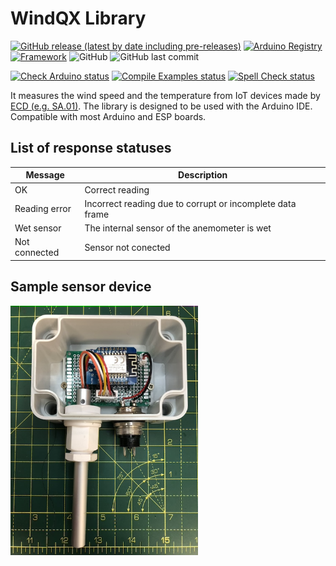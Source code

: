 # WindQX Library
[![GitHub release (latest by date including pre-releases)](https://img.shields.io/github/v/release/McOrts/WindQX_Library?include_prereleases)](https://github.com/McOrts/WindQX_Library/releases) [![Arduino Registry](https://www.ardu-badge.com/badge/WindQX_Library.svg)](https://www.arduinolibraries.info/libraries/WindQX_Library) [![Framework](https://img.shields.io/badge/Framework-Arduino-blue)](https://www.arduino.cc/) ![GitHub](https://img.shields.io/github/license/McOrts/WindQX_Library) ![GitHub last commit](https://img.shields.io/github/last-commit/McOrts/WindQX_Library)

[![Check Arduino status](https://github.com/arduino-libraries/WindQX_Library/actions/workflows/check-arduino.yml/badge.svg)](https://github.com/arduino-libraries/WindQX_Library/actions/workflows/check-arduino.yml)
[![Compile Examples status](https://github.com/arduino-libraries/WindQX_Library/actions/workflows/compile-examples.yml/badge.svg)](https://github.com/arduino-libraries/WindQX_Library/actions/workflows/compile-examples.yml)
[![Spell Check status](https://github.com/arduino-libraries/WindQX_Library/actions/workflows/spell-check.yml/badge.svg)](https://github.com/arduino-libraries/WindQX_Library/actions/workflows/spell-check.yml)

It measures the wind speed and the temperature from IoT devices made by [ECD (e.g. SA.01)](https://ecdsl.com/en/producto/sa-01-2/). The library is designed to be used with the Arduino IDE. Compatible with most Arduino and ESP boards.

## List of response statuses
| Message | Description |
|-----------|-----------|
| OK | Correct reading |
| Reading error | Incorrect reading due to corrupt or incomplete data frame |
| Wet sensor | The internal sensor of the anemometer is wet |
| Not connected | Sensor not conected |

## Sample sensor device
<img src="https://github.com/ElectronicCircuitDesing/solid_state_anemometer_wifi/blob/main/img/IMG_7342.png" width="300" align="center"/>
